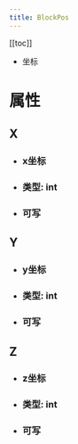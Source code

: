 ```yaml
---
title: BlockPos
---
```


[[toc]]

- 坐标

# 属性
## X
- ### x坐标
- ### 类型: int
- ### 可写
## Y
- ### y坐标
- ### 类型: int
- ### 可写
## Z
- ### z坐标
- ### 类型: int
- ### 可写
